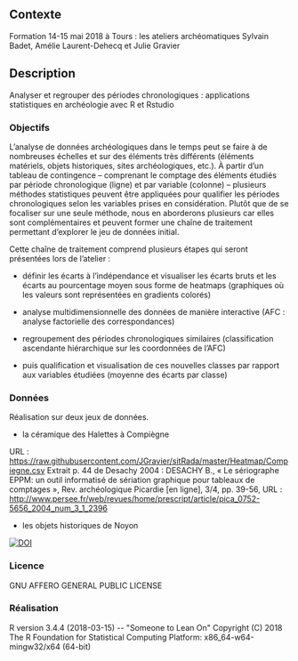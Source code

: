 ## Contexte
Formation 14-15 mai 2018 à Tours : les ateliers archéomatiques
Sylvain Badet, Amélie Laurent-Dehecq et Julie Gravier


## Description
Analyser et regrouper des périodes chronologiques : applications statistiques en archéologie avec R et Rstudio

### Objectifs  
L’analyse de données archéologiques dans le temps peut se faire à de nombreuses échelles et sur des éléments très différents (éléments matériels, objets historiques, sites archéologiques, etc.). À partir d’un tableau de contingence – comprenant le comptage des éléments étudiés par période chronologique (ligne) et par variable (colonne) – plusieurs méthodes statistiques peuvent être appliquées pour qualifier les périodes chronologiques selon les variables prises en considération. Plutôt que de se focaliser sur une seule méthode, nous en aborderons plusieurs car elles sont complémentaires et peuvent former une chaîne de traitement permettant d’explorer le jeu de données initial.

Cette chaîne de traitement comprend plusieurs étapes qui seront présentées lors de l’atelier :

* définir les écarts à l’indépendance et visualiser les écarts bruts et les écarts au pourcentage moyen sous forme de heatmaps (graphiques où les valeurs sont représentées en gradients colorés)

* analyse multidimensionnelle des données de manière interactive (AFC : analyse factorielle des correspondances)

* regroupement des périodes chronologiques similaires (classification ascendante hiérarchique sur les coordonnées de l’AFC)

* puis qualification et visualisation de ces nouvelles classes par rapport aux variables étudiées (moyenne des écarts par classe)


### Données
Réalisation sur deux jeux de données.

* la céramique des Halettes à Compiègne

URL : https://raw.githubusercontent.com/JGravier/sitRada/master/Heatmap/Compiegne.csv
Extrait p. 44 de Desachy 2004 : DESACHY B., « Le sériographe EPPM: un outil informatisé de sériation graphique pour tableaux de comptages », Rev. archéologique Picardie [en ligne], 3/4, pp. 39-56, URL : http://www.persee.fr/web/revues/home/prescript/article/pica_0752-5656_2004_num_3_1_2396


* les objets historiques de Noyon

[![DOI](https://zenodo.org/badge/doi/10.6084/m9.figshare.5630326.svg)](https://doi.org/10.6084/m9.figshare.5630326)


### Licence
GNU AFFERO GENERAL PUBLIC LICENSE

### Réalisation
R version 3.4.4 (2018-03-15) -- "Someone to Lean On"
Copyright (C) 2018 The R Foundation for Statistical Computing
Platform: x86_64-w64-mingw32/x64 (64-bit)
